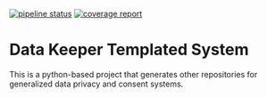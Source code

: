 [![pipeline status](https://gitlab.com/crosenbrock/app-datakeeper/badges/master/pipeline.svg)](https://gitlab.com/crosenbrock/app-datakeeper/commits/master)
[![coverage report](https://gitlab.com/crosenbrock/app-datakeeper/badges/master/coverage.svg)](https://gitlab.com/crosenbrock/app-datakeeper/commits/master)

# Data Keeper Templated System

This is a python-based project that generates other repositories for generalized
data privacy and consent systems.
